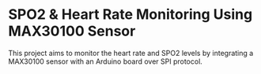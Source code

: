 # SPO2 & Heart Rate Monitoring Using MAX30100 Sensor
This project aims to monitor the heart rate and SPO2 levels by integrating a MAX30100 sensor with an Arduino board over SPI protocol.